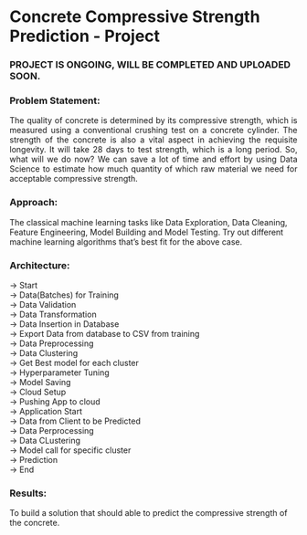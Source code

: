 # Concrete Compressive Strength Prediction - Project

### PROJECT IS ONGOING, WILL BE COMPLETED AND UPLOADED SOON.

### Problem Statement: 
<p align="justify">The quality of concrete is determined by its compressive strength, which is measured using a conventional crushing test on a concrete cylinder. The strength of the concrete is also a vital aspect in achieving the requisite longevity. It will take 28 days to test strength, which is a long period. So, what will we do now? We can save a lot of time and effort by using Data Science to estimate how much quantity of which raw material we need for acceptable compressive strength. </p>

### Approach: 
The classical machine learning tasks like Data Exploration, Data Cleaning, Feature Engineering, Model Building and Model Testing. Try out different machine learning algorithms that’s best fit for the above case.

### Architecture:
-> Start  <br>
-> Data(Batches) for Training <br>
-> Data Validation <br>
-> Data Transformation <br>
-> Data Insertion in Database <br>
->  Export Data from database to CSV from training <br>
-> Data Preprocessing <br>
-> Data Clustering <br>
-> Get Best model for each cluster <br>
-> Hyperparameter Tuning <br>
-> Model Saving <br>
-> Cloud Setup <br>
-> Pushing App to cloud <br>
-> Application Start <br>
-> Data from Client to be Predicted <br>
-> Data Perprocessing <br>
-> Data CLustering <br>
-> Model call for specific cluster <br>
-> Prediction <br>
-> End <br>


### Results: 
To build a solution that should able to predict the compressive strength of the concrete.
